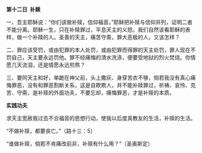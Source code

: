 **第十二日  补赎**

一、吾主耶稣说：“你们该做补赎，信仰福音。”耶稣把补赎与信仰并列，证明二者不能分离。耶稣一生，只在补赎罪过，平息天主的义怒。我们自然该看耶稣的表样，做一个补赎的人。圣善的天主，痛苦守斋，罪大恶极的人，又该怎样？

二、罪应该受罚，或由犯罪的本人处罚，或由犯罪而得罪的天主处罚，罪人现在不罚自己，天主要永远罚他。罪不经痛悔的清水洗涤，便要受地狱的烈火焚烧。你情愿几天流泪，还是情愿永远煎熬？

三、要同天主和好，单跪在神父前，头上撒灰、身穿苦衣不够，倘若我没有真心痛悔罪恶，没有和罪恶割断关系，这是自欺欺人，并不能补赎罪过，祈祷、哀怜、克苦、守斋，是补赎的外面功夫，不要忘却，痛悔罪恶，才是补赎的本质。

**实践功夫**

求天主宽赦我过去不合福音的思想行动，使我以后度真教友的生活，补赎的生活。

“不做补赎，都要丧亡。”（路十三：5）

“谁做补赎，倘若不肯痛改前非，补赎有什么用？”（圣奥斯定）